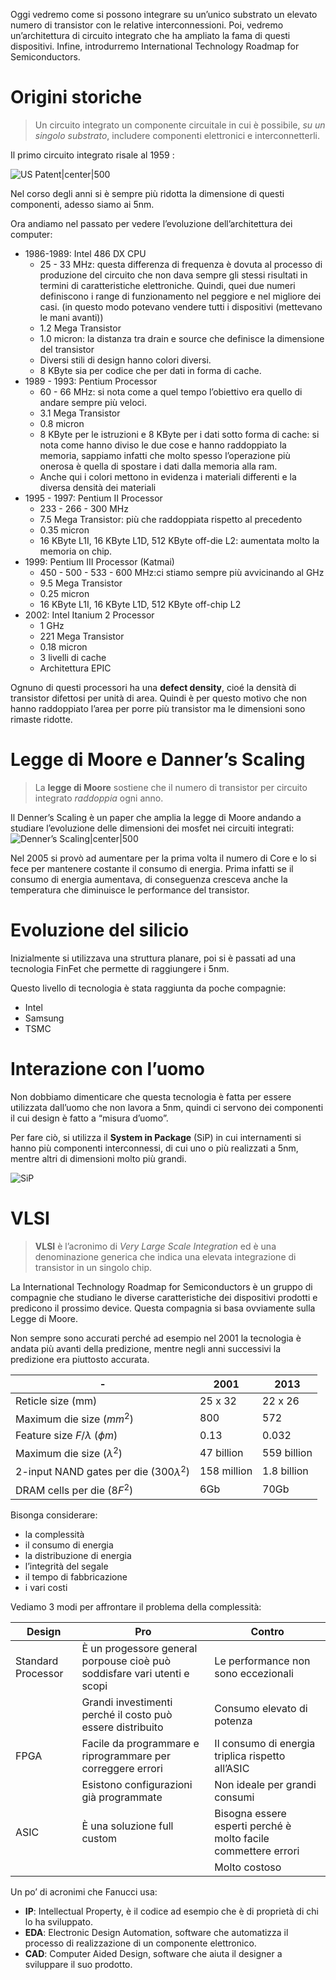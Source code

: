 Oggi vedremo come si possono integrare su un’unico substrato un elevato numero di transistor con le relative interconnessioni. Poi, vedremo un’architettura di circuito integrato che ha ampliato la fama di questi dispositivi. Infine, introdurremo International Technology Roadmap for Semiconductors.

# Origini storiche

> Un circuito integrato un componente circuitale in cui è possibile, *su un singolo substrato*, includere componenti elettronici e interconnetterli. 

Il primo circuito integrato risale al 1959 : 

![US Patent|center|500](https://www.nutsvolts.com/uploads/wygwam/NV_0222_Steber_Figure10.jpg)

Nel corso degli anni si è sempre più ridotta la dimensione di questi componenti, adesso siamo ai 5nm.

Ora andiamo nel passato per vedere l’evoluzione dell’architettura dei computer:
- 1986-1989: Intel 486 DX CPU
	- 25 - 33 MHz: questa differenza di frequenza è dovuta al processo di produzione del circuito che non dava sempre gli stessi risultati in termini di caratteristiche elettroniche. Quindi, quei due numeri definiscono i range di funzionamento nel peggiore e nel migliore dei casi. (in questo modo potevano vendere tutti i dispositivi (mettevano le mani avanti))
	- 1.2 Mega Transistor
	- 1.0 micron: la distanza tra drain e source che definisce la dimensione del transistor
	- Diversi stili di design hanno colori diversi. 
	- 8 KByte sia per codice che per dati in forma di cache.
- 1989 - 1993: Pentium Processor
	- 60 - 66 MHz: si nota come a quel tempo l’obiettivo era quello di andare sempre più veloci.
	- 3.1 Mega Transistor
	- 0.8 micron
	- 8 KByte per le istruzioni e 8 KByte per i dati sotto forma di cache: si nota come hanno diviso le due cose e hanno raddoppiato la memoria, sappiamo infatti che molto spesso l’operazione più onerosa è quella di spostare i dati dalla memoria alla ram.
	- Anche qui i colori mettono in evidenza i materiali differenti e la diversa densità dei materiali
- 1995 - 1997: Pentium II Processor
	- 233 - 266 - 300 MHz
	- 7.5 Mega Transistor: più che raddoppiata rispetto al precedento
	- 0.35 micron
	- 16 KByte L1I, 16 KByte L1D, 512 KByte off-die L2: aumentata molto la memoria on chip.
- 1999: Pentium III Processor (Katmai)
	- 450 - 500 - 533 - 600 MHz:ci stiamo sempre più avvicinando al GHz
	- 9.5 Mega Transistor
	- 0.25 micron
	- 16 KByte L1I, 16 KByte L1D, 512 KByte off-chip L2
- 2002: Intel Itanium 2 Processor
	- 1 GHz
	- 221 Mega Transistor
	- 0.18 micron
	- 3 livelli di cache
	- Architettura EPIC

Ognuno di questi processori ha una **defect density**, cioé la densità di transistor difettosi per unità di area. Quindi è per questo motivo che non hanno raddoppiato l’area per porre più transistor ma le dimensioni sono rimaste ridotte. 
# Legge di Moore e Danner’s Scaling

> La **legge di Moore** sostiene che il numero di transistor per circuito integrato *raddoppia* ogni anno.

Il Denner’s Scaling è un paper che amplia la legge di Moore andando a studiare l’evoluzione delle dimensioni dei mosfet nei circuiti integrati: 
![Denner’s Scaling|center|500](https://www.researchgate.net/profile/Ojas-Parekh/publication/301879820/figure/fig24/AS:359784168607749@1462790638818/The-end-of-Dennard-Scaling-44.png)

Nel 2005 si provò ad aumentare per la prima volta il numero di Core e lo si fece per mantenere costante il consumo di energia. Prima infatti se il consumo di energia aumentava, di conseguenza cresceva anche la temperatura che diminuisce le performance del transistor. 

# Evoluzione del silicio

Inizialmente si utilizzava una struttura planare, poi si è passati ad una tecnologia FinFet che permette di raggiungere i 5nm.

Questo livello di tecnologia è stata raggiunta da poche compagnie:
- Intel 
- Samsung
- TSMC

# Interazione con l’uomo

Non dobbiamo dimenticare che questa tecnologia è fatta per essere utilizzata dall’uomo che non lavora a 5nm, quindi ci servono dei componenti il cui design è fatto a “misura d’uomo”.

Per fare ciò, si utilizza il **System in Package** (SiP) in cui internamenti si hanno più componenti interconnessi, di cui uno o più realizzati a 5nm, mentre altri di dimensioni molto più grandi. 

![SiP](https://anysilicon.com/wp-content/uploads/2022/03/System-in-Package-1024x700.jpg)

# VLSI

> **VLSI** è l’acronimo di *Very Large Scale Integration* ed è una denominazione generica che indica una elevata integrazione di transistor in un singolo chip. 

La International Technology Roadmap for Semiconductors è un gruppo di compagnie che studiano le diverse caratteristiche dei dispositivi prodotti e predicono il prossimo device. 
Questa compagnia si basa ovviamente sulla Legge di Moore. 

Non sempre sono accurati perché ad esempio nel 2001 la tecnologia è andata più avanti della predizione, mentre negli anni successivi la predizione era piuttosto accurata. 

| -                                            | 2001        | 2013        |
| -------------------------------------------- | ----------- | ----------- |
| Reticle size (mm)                            | 25 x 32     | 22 x 26     |
| Maximum die size ($mm^2$)                    | 800         | 572         |
| Feature size $F/\lambda$ ($\phi m$)          | 0.13        | 0.032       |
| Maximum die size ($\lambda ^2$)              | 47 billion  | 559 billion |
| 2-input NAND gates per die (300$\lambda ^2$) | 158 million | 1.8 billion |
| DRAM cells per die ($8F^2$)                  | 6Gb         | 70Gb            |

Bisonga considerare:
- la complessità 
- il consumo di energia
- la distribuzione di energia
- l’integrità del segale
- il tempo di fabbricazione
- i vari costi

Vediamo 3 modi per affrontare il problema della complessità:

| Design             | Pro                                                                       | Contro                                                         |
| ------------------ | ------------------------------------------------------------------------- | -------------------------------------------------------------- |
| Standard Processor | È un progessore general porpouse  cioè può soddisfare vari utenti e scopi | Le performance non sono eccezionali                            |
|                    | Grandi investimenti perché il costo può essere distribuito                | Consumo elevato di potenza                                     |
| FPGA               | Facile da programmare e riprogrammare per correggere errori               | Il consumo di energia triplica rispetto all’ASIC               |
|                    | Esistono configurazioni già programmate                                   | Non ideale per grandi consumi                                  |
| ASIC               | È una soluzione full custom                                               | Bisogna essere esperti perché è molto facile commettere errori |
|                    |                                                                           | Molto costoso                                                  |                                                                        |                                                                |                                                               |

Un po’ di acronimi che Fanucci usa: 
- **IP**: Intellectual Property, è il codice ad esempio che è di proprietà di chi lo ha sviluppato.
- **EDA**: Electronic Design Automation, software che automatizza il processo di realizzazione di un componente elettronico. 
- **CAD**: Computer Aided Design, software che aiuta il designer a sviluppare il suo prodotto. 